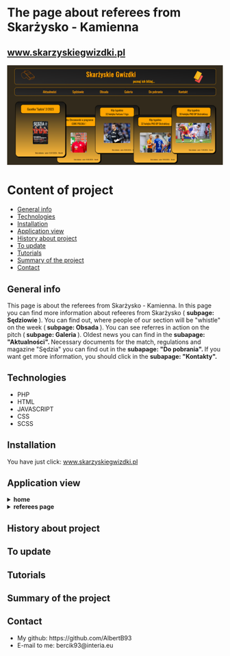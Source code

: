# The page about referees from Skarżysko - Kamienna <br> 
## www.skarzyskiegwizdki.pl 
![a screenshot presenting the front page of the project website](./images/README/home.png)

# Content of project
* [General info](#general-info)
* [Technologies](#technologies)
* [Installation](#installation)
* [Application view](#application-view)
* [History about project](#history-about-project)
* [To update](#to-update)
* [Tutorials](#tutorials)
* [Summary of the project](#summary-of-the-project)
* [Contact](#contact)

## General info

This page is about the referees from Skarżysko - Kamienna. In this page you can find more information about refeeres from Skarżysko
( <b> subpage: Sędziowie </b>). You can find out, where people of our section will be "whistle" on the week (<b> subpage: Obsada </b>).
You can see referres in action on the pitch (<b> subpage: Galeria </b>).  Oldest news you can find in the <b> subapage: "Aktualności". </b>  Necessary documents for the match, regulations and magazine "Sędzia"
 you can find out in the  <b> subapage: "Do pobrania". </b> If you want get more information, you should click in the <b> subapage: "Kontakty". </b>



## Technologies
<ul>
<li>PHP</li>
<li>HTML</li>
<li>JAVASCRIPT</li>
<li>CSS</li>
<li>SCSS</li>
</ul>

## Installation
You have just click: www.skarzyskiegwizdki.pl

## Application view

<details>
<summary> <b>home</b> </summary>
</br> This image shows home page. This page contains header, menu and five articles, which are newest on this page. </br>
<img src="./images/README/news.png">
</details>
 
<details>
<summary> <b>referees page </b> </summary>
</br> This images shows all active refeeres in our referee section. </br>
<img src="./images/README/refs.png">
</br>
</br>If you click on photo, you will be able to see more information about every of us. </br>
<img src="./images/README/refs-pop.PNG">
</details>

## History about project

## To update

## Tutorials

## Summary of the project

## Contact

<ul>
<li> My github: https://github.com/AlbertB93 </li>
<li>E-mail to me:  bercik93@interia.eu </li>
</ul>
